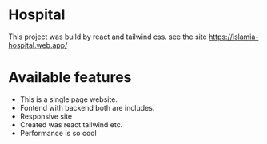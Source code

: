 # Hospital

This project was build by react and tailwind css. see the site https://islamia-hospital.web.app/

# Available features

- This is a single page website.
- Fontend with backend both are includes.
- Responsive site
- Created was react tailwind etc.
- Performance is so cool
